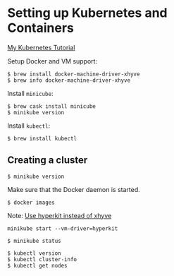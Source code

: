 # Setting up Kubernetes and Containers

[My Kubernetes Tutorial](https://github.com/zoltan-nz/kubernetes)

Setup Docker and VM support:

```
$ brew install docker-machine-driver-xhyve
$ brew info docker-machine-driver-xhyve
```

Install `minicube`:

```
$ brew cask install minicube
$ minikube version
```

Install `kubectl`:

```
$ brew install kubectl
```

## Creating a cluster

```
$ minikube version
```

Make sure that the Docker daemon is started.

```
$ docker images
```

Note: [Use hyperkit instead of xhyve](https://github.com/kubernetes/minikube/blob/master/docs/drivers.md#hyperkit-driver)

```
minikube start --vm-driver=hyperkit
```

```
$ minikube status
```

```
$ kubectl version
$ kubectl cluster-info
$ kubectl get nodes
```
